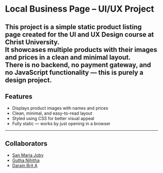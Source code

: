 # Local Business  Page – UI/UX Project

This project is a simple static product listing page created for the **UI and UX Design** course at Christ University.  
It showcases multiple products with their images and prices in a clean and minimal layout.  
There is **no backend, no payment gateway, and no JavaScript functionality** — this is purely a design project.
---
## Features
- Displays product images with names and prices  
- Clean, minimal, and easy-to-read layout  
- Styled using CSS for better visual appeal  
- Fully static — works by just opening in a browser  
---
## Collaborators
- [San Maria Joby](https://github.com/SanMaria28)
- [Gutha Nihitha](https://github.com/Nihitha47)
- [Darain Brit A](https://github.com/Darain-Brit-A)
